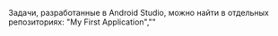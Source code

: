 Задачи, разработанные в Android Studio, можно найти в отдельных репозиториях: "My First Application",""
